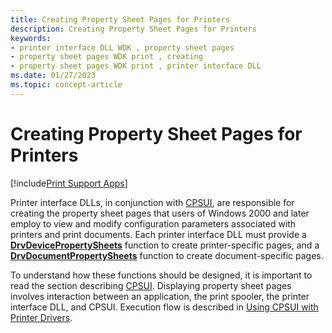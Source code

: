 ```yaml
---
title: Creating Property Sheet Pages for Printers
description: Creating Property Sheet Pages for Printers
keywords:
- printer interface DLL WDK , property sheet pages
- property sheet pages WDK print , creating
- property sheet pages WDK print , printer interface DLL
ms.date: 01/27/2023
ms.topic: concept-article
---
```


# Creating Property Sheet Pages for Printers

[!include[Print Support Apps](../includes/print-support-apps.md)]

Printer interface DLLs, in conjunction with [CPSUI](common-property-sheet-user-interface.md), are responsible for creating the property sheet pages that users of Windows 2000 and later employ to view and modify configuration parameters associated with printers and print documents. Each printer interface DLL must provide a [**DrvDevicePropertySheets**](/windows-hardware/drivers/ddi/winddiui/nf-winddiui-drvdevicepropertysheets) function to create printer-specific pages, and a [**DrvDocumentPropertySheets**](/windows-hardware/drivers/ddi/winddiui/nf-winddiui-drvdocumentpropertysheets) function to create document-specific pages.

To understand how these functions should be designed, it is important to read the section describing [CPSUI](common-property-sheet-user-interface.md). Displaying property sheet pages involves interaction between an application, the print spooler, the printer interface DLL, and CPSUI. Execution flow is described in [Using CPSUI with Printer Drivers](using-cpsui-with-printer-drivers.md).
